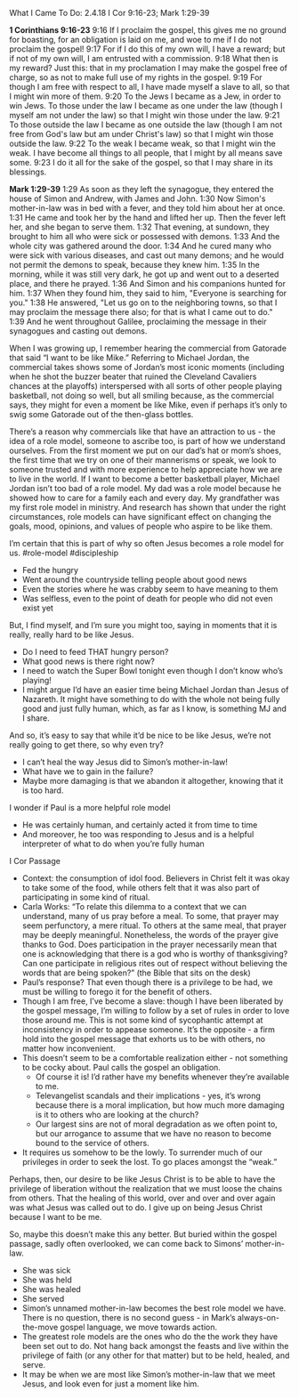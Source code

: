 What I Came To Do: 2.4.18
I Cor 9:16-23; Mark 1:29-39 

**1 Corinthians 9:16-23**
9:16 If I proclaim the gospel, this gives me no ground for boasting, for an obligation is laid on me, and woe to me if I do not proclaim the gospel! 
9:17 For if I do this of my own will, I have a reward; but if not of my own will, I am entrusted with a commission. 
9:18 What then is my reward? Just this: that in my proclamation I may make the gospel free of charge, so as not to make full use of my rights in the gospel.
9:19 For though I am free with respect to all, I have made myself a slave to all, so that I might win more of them. 
9:20 To the Jews I became as a Jew, in order to win Jews. To those under the law I became as one under the law (though I myself am not under the law) so that I might win those under the law. 
9:21 To those outside the law I became as one outside the law (though I am not free from God's law but am under Christ's law) so that I might win those outside the law. 
9:22 To the weak I became weak, so that I might win the weak. I have become all things to all people, that I might by all means save some. 
9:23 I do it all for the sake of the gospel, so that I may share in its blessings.

**Mark 1:29-39**
1:29 As soon as they left the synagogue, they entered the house of Simon and Andrew, with James and John.
1:30 Now Simon's mother-in-law was in bed with a fever, and they told him about her at once. 
1:31 He came and took her by the hand and lifted her up. Then the fever left her, and she began to serve them. 
1:32 That evening, at sundown, they brought to him all who were sick or possessed with demons. 
1:33 And the whole city was gathered around the door. 
1:34 And he cured many who were sick with various diseases, and cast out many demons; and he would not permit the demons to speak, because they knew him. 
1:35 In the morning, while it was still very dark, he got up and went out to a deserted place, and there he prayed. 
1:36 And Simon and his companions hunted for him. 
1:37 When they found him, they said to him, "Everyone is searching for you."
1:38 He answered, "Let us go on to the neighboring towns, so that I may proclaim the message there also; for that is what I came out to do." 
1:39 And he went throughout Galilee, proclaiming the message in their synagogues and casting out demons.

When I was growing up, I remember hearing the commercial from Gatorade that  said “I want to be like Mike.”  Referring to Michael Jordan, the commercial takes shows some of Jordan’s most iconic moments (including when he shot the buzzer beater that ruined the Cleveland Cavaliers chances at the playoffs) interspersed with all sorts of other people playing basketball, not doing so well, but all smiling because, as the commercial says, they might for even a moment be like Mike, even if perhaps it’s only to swig some Gatorade out of the then-glass bottles.

There’s a reason why commercials like that have an attraction to us - the idea of a role model, someone to ascribe too, is part of how we understand ourselves.  From the first moment we put on our dad’s hat or mom’s shoes, the first time that we try on one of their mannerisms or speak, we look to someone trusted and with more experience to help appreciate how we are to live in the world.  If I want to become a better basketball player, Michael Jordan isn’t too bad of a role model.  My dad was a role model because he showed how to care for a family each and every day.  My grandfather was my first role model in ministry.  And research has shown that under the right circumstances, role models can have significant effect on changing the goals, mood, opinions, and values of people who aspire to be like them.  

I’m certain that this is part of why so often Jesus becomes a role model for us.  #role-model #discipleship 
- Fed the hungry
- Went around the countryside telling people about good news
- Even the stories where he was crabby seem to have meaning to them
- Was selfless, even to the point of death for people who did not even exist yet

But, I find myself, and I’m sure you might too, saying in moments that it is really, really hard to be like Jesus.
- Do I need to feed THAT hungry person?
- What good news is there right now?
- I need to watch the Super Bowl tonight even though I don’t know who’s playing!
- I might argue I’d have an easier time being Michael Jordan than Jesus of Nazareth. It might have something to do with the whole not being fully good and just fully human, which, as far as I know, is something MJ and I share.

And so, it’s easy to say that while it’d be nice to be like Jesus, we’re not really going to get there, so why even try?  
- I can’t heal the way Jesus did to Simon’s mother-in-law!
- What have we to gain in the failure?
- Maybe more damaging is that we abandon it altogether, knowing that it is too hard.

I wonder if Paul is a more helpful role model
- He was certainly human, and certainly acted it from time to time
- And moreover, he too was responding to Jesus and is a helpful interpreter of what to do when you’re fully human

I Cor Passage
- Context: the consumption of idol food.  Believers in Christ felt it was okay to take some of the food, while others felt that it was also part of participating in some kind of ritual.  
- Carla Works: “To relate this dilemma to a context that we can understand, many of us pray before a meal. To some, that prayer may seem perfunctory, a mere ritual. To others at the same meal, that prayer may be deeply meaningful. Nonetheless, the words of the prayer give thanks to God. Does participation in the prayer necessarily mean that one is acknowledging that there is a god who is worthy of thanksgiving? Can one participate in religious rites out of respect without believing the words that are being spoken?” (the Bible that sits on the desk)
- Paul’s response?  That even though there is a privilege to be had, we must be willing to forego it for the benefit of others.
- Though I am free, I’ve become a slave: though I have been liberated by the gospel message, I’m willing to follow by a set of rules in order to love those around me.  This is not some kind of sycophantic attempt at inconsistency in order to appease someone.  It’s the opposite - a firm hold into the gospel message that exhorts us to be with others, no matter how inconvenient.
- This doesn’t seem to be a comfortable realization either - not something to be cocky about.  Paul calls the gospel an obligation.  
	- Of course it is!  I’d rather have my benefits whenever they’re available to me.
	- Televangelist scandals and their implications - yes, it’s wrong because there is a moral implication, but how much more damaging is it to others who are looking at the church?
	- Our largest sins are not of moral degradation as we often point to, but our arrogance to assume that we have no reason to become bound to the service of others.
- It requires us somehow to be the lowly.  To surrender much of our privileges in order to seek the lost.  To go places amongst the “weak.”  

Perhaps, then, our desire to be like Jesus Christ is to be able to have the privilege of liberation without the realization that we must loose the chains from others.  That the healing of this world, over and over and over again was what Jesus was called out to do.  I give up on being Jesus Christ because I want to be me.

So, maybe this doesn’t make this any better.  But buried within the gospel passage, sadly often overlooked, we can come back to Simons’ mother-in-law.
- She was sick
- She was held
- She was healed
- She served
- Simon’s unnamed mother-in-law becomes the best role model we have.  There is no question, there is no second guess - in Mark’s always-on-the-move gospel language, we move towards action.
- The greatest role models are the ones who do the the work they have been set out to do.  Not hang back amongst the feasts and live within the privilege of faith (or any other for that matter) but to be held, healed, and serve.  
- It may be when we are most like Simon’s mother-in-law that we meet Jesus, and look even for just a moment like him.